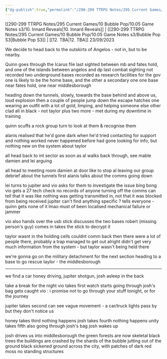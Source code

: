 ```yaml
---
{"dg-publish":true,"permalink":"/290-299 TTRPG Notes/295 Current Games/10 Bubble Pop/10.05 Game Notes s3/11. The gang heads (not) home/"}
---
```



[[290-299 TTRPG Notes/295 Current Games/10 Bubble Pop/10.05 Game Notes s3/10. Innard Reveals\|10. Innard Reveals]] | [[290-299 TTRPG Notes/295 Current Games/10 Bubble Pop/10.05 Game Notes s3/Bubble Pop S3\|Bubble Pop S3]] | [[12. TBA\|12. TBA]]
23/09/2023


We decide to head back to the outskirts of Angelos - not in, but to be nearby.

Quinn goes through the Icarus file
	last sighted between mb and fates hold, and one of the islands between angelos and dp
	last combat sighting not recorded
	two underground bases recorded as research facilities for the gov
		one is likely to be the home base, and the other a secondary one
		one base near fates hold, one near middlesborough

heading down the tunnels, slowly, towards the base
behind and above us, loud explosion
then a couple of people jump down the escape hatches
	one wearing an outfit with a lot of gold, limping, and helping someone else
	other clad all in black - not taylor
	plus two more - met during my downtime in training

quinn scuffs a rock
group turn to look at them & recognise them

alanis realised that he'd gone dark when he'd tried contacting for support and nothing worked
	never happened before
had gone looking for info, but nothing new on the system about taylor

all head back to int sector
as soon as al walks back through, see mable damien and lei arguing

all head to meeting room
damien at door like to stop al leaving
our group debrief about the tunnels first
alanis talks about the comms going down

lei turns to jupiter and vio
	asks for them to investigate the issue
	bing bong vio gets a 27 tech check
	no records of anyone turning off the comms
	can tell that it was like nothing was getting transmitted in, not that it was blocked from being received
	jupiter can't find anything specific ? tells everyone - quinn gets none of it lmao
	must of been localised mechanical failure or jammer

vio also hands over the usb stick
discusses the two bases
robert (missing person's guy) comes in
takes the stick to decrypt it

taylor wasnt in the holding cells
	couldnt comm back then
there were a lot of people there, probably a trap
managed to get out alright
didn't get very much information from the system - but taylor wasn't being held there

we're gonna go on the military detachment for the next section
heading to a base to go rescue taylor - the middlesborough

---

we find a car
honey driving, jupiter shotgun, josh asleep in the back

take a break for the night
vio takes first watch
	starts going through josh's bag
	gets caught
	vio : i promise not to go through your stuff tonight, or for the journey

jupiter takes second
	can see vague movement - a car/truck lights pass by
	but they don't notice us

honey takes third
	nothing happens
josh takes fourth
	nothing happens
unity takes fifth
	also going through josh's bag
	josh wakes up

josh drives us into middlesborough
	the green forests are now skeletal black trees
	the buildings are crashed by the shards of the bubble jutting out of the ground
	black sickened ground across the city, with patches of dark red moss
	no standing structures